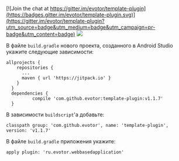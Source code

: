 [![Join the chat at https://gitter.im/evotor/template-plugin](https://badges.gitter.im/evotor/template-plugin.svg)](https://gitter.im/evotor/template-plugin?utm_source=badge&utm_medium=badge&utm_campaign=pr-badge&utm_content=badge)
[![](https://jitpack.io/v/evotor/template-plugin.svg)](https://jitpack.io/#evotor/template-plugin)

В файле `build.gradle` нового проекта, созданного в Android Studio укажите следующие зависимости:

```
allprojects {
    repositories {
      ...
      maven { url 'https://jitpack.io' }
    }
  }
  dependencies {
          compile 'com.github.evotor:template-plugin:v1.1.7'
  }
```

В зависимости `buildscript`'а добавьте:

```
classpath group: 'com.github.evotor', name: 'template-plugin', version: 'v1.1.7'
```

В файле `build.gradle` приложения укажите:

```
apply plugin: 'ru.evotor.webbasedapplication'
```
